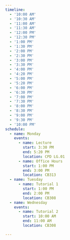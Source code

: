 ```yaml
---
timeline:
  - '10:00 AM'
  - '10:30 AM'
  - '11:00 AM'
  - '11:30 AM'
  - '12:00 PM'
  - '12:30 PM'
  - '1:00 PM'
  - '1:30 PM'
  - '2:00 PM'
  - '2:30 PM'
  - '3:00 PM'
  - '3:30 PM'
  - '4:00 PM'
  - '4:20 PM'
  - '5:00 PM'
  - '5:20 PM'
  - '6:00 PM'
  - '6:30 PM'
  - '7:00 PM'
  - '7:30 PM'
  - '8:00 PM'
  - '8:30 PM'
  - '9:00 PM'
  - '9:30 PM'
  - '10:00 PM'
schedule:
  - name: Monday
    events:
      - name: Lecture
        start: 3:30 PM
        end: 5:20 PM
        location: CPD LG.01
      - name: Office Hours
        start: 1:00 PM
        end: 3:00 PM
        location: CB313
  - name: Tuesday
      - name: Tutorial 1
        start: 1:00 PM
        end: 2:00 PM
        location: CB308
  - name: Wednesday
    events:
      - name: Tutorial 2
        start: 10:00 AM
        end: 11:00 AM
        location: CB308

---
```


